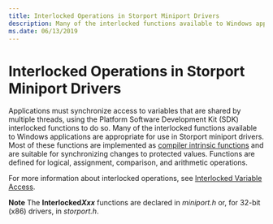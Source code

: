 ```yaml
---
title: Interlocked Operations in Storport Miniport Drivers
description: Many of the interlocked functions available to Windows applications are appropriate for use in Storport miniport drivers.
ms.date: 06/13/2019
---
```


# Interlocked Operations in Storport Miniport Drivers

Applications must synchronize access to variables that are shared by multiple threads, using the Platform Software Development Kit (SDK) interlocked functions to do so. Many of the interlocked functions available to Windows applications are appropriate for use in Storport miniport drivers. Most of these functions are implemented as [compiler intrinsic functions](/cpp/intrinsics/compiler-intrinsics) and are suitable for synchronizing changes to protected values.
Functions are defined for logical, assignment, comparison, and arithmetic operations.

For more information about interlocked operations, see [Interlocked Variable Access](/windows/desktop/Sync/interlocked-variable-access).

**Note**  The **Interlocked*Xxx*** functions are declared in *miniport.h* or, for 32-bit (x86) drivers, in *storport.h*.
